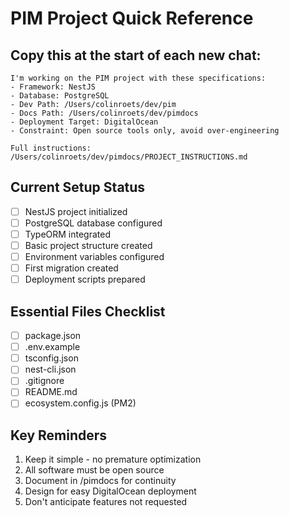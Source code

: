 # PIM Project Quick Reference

## Copy this at the start of each new chat:
```
I'm working on the PIM project with these specifications:
- Framework: NestJS
- Database: PostgreSQL  
- Dev Path: /Users/colinroets/dev/pim
- Docs Path: /Users/colinroets/dev/pimdocs
- Deployment Target: DigitalOcean
- Constraint: Open source tools only, avoid over-engineering

Full instructions: /Users/colinroets/dev/pimdocs/PROJECT_INSTRUCTIONS.md
```

## Current Setup Status
- [ ] NestJS project initialized
- [ ] PostgreSQL database configured
- [ ] TypeORM integrated
- [ ] Basic project structure created
- [ ] Environment variables configured
- [ ] First migration created
- [ ] Deployment scripts prepared

## Essential Files Checklist
- [ ] package.json
- [ ] .env.example
- [ ] tsconfig.json
- [ ] nest-cli.json
- [ ] .gitignore
- [ ] README.md
- [ ] ecosystem.config.js (PM2)

## Key Reminders
1. Keep it simple - no premature optimization
2. All software must be open source
3. Document in /pimdocs for continuity
4. Design for easy DigitalOcean deployment
5. Don't anticipate features not requested
